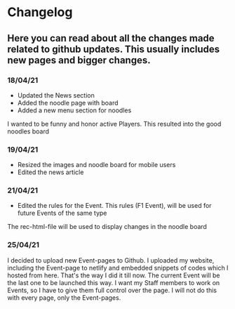 # Changelog 
## Here you can read about all the changes made related to github updates. This usually includes new pages and bigger changes.

### 18/04/21
- Updated the News section
- Added the noodle page with board
- Added a new menu section for noodles

I wanted to be funny and honor active Players. This resulted into the good noodles board

### 19/04/21
- Resized the images and noodle board for mobile users
- Edited the news article

### 21/04/21
- Edited the rules for the Event. This rules (F1 Event), will be used for future Events of the same type

The rec-html-file will be used to display changes in the noodle board

### 25/04/21
I decided to upload new Event-pages to Github. I uploaded my website, including the Event-page to netlify and embedded snippets of codes which I hosted from here. 
That's the way I did it till now. The current Event will be the last one to be launched this way. I want my Staff members to work on Events, so I have to give them full 
control over the page. I will not do this with every page, only the Event-pages.
